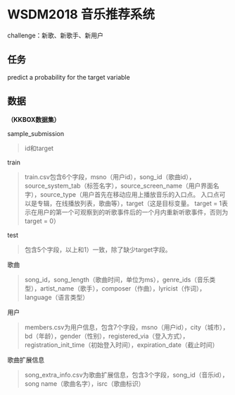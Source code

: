 # WSDM2018 音乐推荐系统

challenge：新歌、新歌手、新用户

## 任务

predict a probability for the target variable

## 数据

**（KKBOX数据集）**

sample_submission

> id和target

train

> train.csv包含6个字段，msno（用户id），song_id（歌曲id），source_system_tab（标签名字），source_screen_name（用户界面名字），source_type（用户首先在移动应用上播放音乐的入口点。 入口点可以是专辑，在线播放列表，歌曲等），target（这是目标变量。 target = 1表示在用户的第一个可观察到的听歌事件后的一个月内重新听歌事件，否则为target = 0）

test

> 包含5个字段，以上和1）一致，除了缺少target字段。

歌曲

> song_id，song_length（歌曲时间，单位为ms），genre_ids（音乐类型），artist_name（歌手），composer（作曲），lyricist（作词），language（语言类型）

用户

> members.csv为用户信息，包含7个字段，msno（用户id），city（城市），bd（年龄），gender（性别），registered_via（登入方式），registration_init_time（初始登入时间），expiration_date（截止时间）

歌曲扩展信息

> song_extra_info.csv为歌曲扩展信息，包含3个字段，song_id（音乐id），song name（歌曲名字），isrc（歌曲标识）